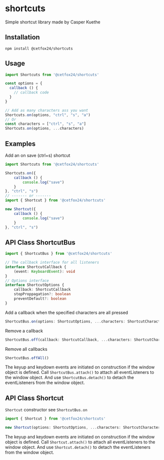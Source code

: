 # shortcuts
Simple shortcut library made by Casper Kuethe

## Installation
`npm install @cetfox24/shortcuts`

## Usage
```ts
import Shortcuts from '@cetfox24/shortcuts'

const options = {
  callback () {
    // callback code
  }
}

// Add as many characters ass you want 
Shortcuts.on(options, "ctrl", "s", "a")
// Or
const characters = ["ctrl", "s", "a"]
Shortcuts.on(options, ...characters)
```

## Examples
Add an on save (ctrl+s) shortcut
```ts
import Shortcuts from '@cetfox24/shortcuts'

Shortcuts.on({
    callback () {
        console.log("save")
    }
}, "ctrl", "s")
// ------- or -------
import { Shortcut } from '@cetfox24/shortcuts'

new Shortcut({
    callback () {
        console.log("save")
    }
}, "ctrl", "s")
```

## API Class ShortcutBus
```ts
import { ShortcutBus } from '@cetfox24/shortcuts'

// The callback interface for all listeners
interface ShortcutCallback {
    (event: KeyboardEvent): void
}
// Options interface
interface ShortcutOptions {
    callback: ShortcutCallback
    stopProppagation?: boolean
    preventDefault?: boolean
}
```

Add a callback when the specified characters are all pressed
```ts
ShortcutBus.on(options: ShortcutOptions, ...characters: ShortcutCharacter[])
```
Remove a callback
```ts
ShortcutBus.off(callback: ShortcutCallback, ...characters: ShortcutCharacter[])
```
Remove all callbacks
```ts
ShortcutBus.offAll()
```

The keyup and keydown events are initiated on construction if the window object is defined. Call `ShortcutBus.attach()` to attach all eventListeners to the window object.
And use `ShortcutBus.detach()` to detach the eventListeners from the window object.

## API Class Shortcut
`Shortcut` constructor see `ShortcutBus.on`
```ts
import { Shortcut } from '@cetfox24/shortcuts'

new Shortcut(options: ShortcutOptions, ...characters: ShortcutCharacter[])
```

The keyup and keydown events are initiated on construction if the window object is defined. Call `Shortcut.attach()` to attach all eventListeners to the window object.
And use `Shortcut.detach()` to detach the eventListeners from the window object.
